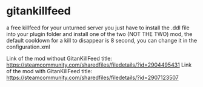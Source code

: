 # gitankillfeed 
a free killfeed for your unturned server
you just have to install the .ddl file into your plugin folder and install one of the two (NOT THE TWO) mod, the default cooldown for a kill to disappear is 8 second,
you can change it in the configuration.xml

Link of the mod without GitanKillFeed title: https://steamcommunity.com/sharedfiles/filedetails/?id=2904495431
Link of the mod with GitanKillFeed title: https://steamcommunity.com/sharedfiles/filedetails/?id=2907123507
